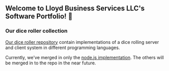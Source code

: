 ## Welcome to Lloyd Business Services LLC's Software Portfolio! 👋

### Our dice roller collection

[Our dice roller repository](../../../../diceRollers) contain implementations of a dice rolling server and client system in different programming languages.

Currently, we've merged in only the [node.js implementation](../../../../diceRollers/blob/master/README.md#nodejs).  The others will be merged in to the repo in the near future.


<!--

**Here are some ideas to get you started:**

🙋‍♀️ A short introduction - what is your organization all about?
🌈 Contribution guidelines - how can the community get involved?
👩‍💻 Useful resources - where can the community find your docs? Is there anything else the community should know?
🍿 Fun facts - what does your team eat for breakfast?
🧙 Remember, you can do mighty things with the power of [Markdown](https://docs.github.com/github/writing-on-github/getting-started-with-writing-and-formatting-on-github/basic-writing-and-formatting-syntax)
-->
